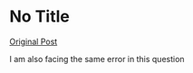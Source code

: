 # No Title

[Original Post](https://discourse.onlinedegree.iitm.ac.in/t/165959/344)

<p>I am also facing the same error in this question</p>